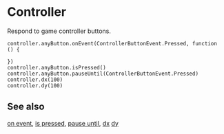# Controller

Respond to game controller buttons.

```cards
controller.anyButton.onEvent(ControllerButtonEvent.Pressed, function () {

})
controller.anyButton.isPressed()
controller.anyButton.pauseUntil(ControllerButtonEvent.Pressed)
controller.dx(100)
controller.dy(100)
```

## See also

[on event](/reference/controller/button/on-event),
[is pressed](/reference/controller/button/is-pressed),
[pause until](/reference/controller/button/pause-until),
[dx](/reference/controller/dx)
[dy](/reference/controller/dy)

